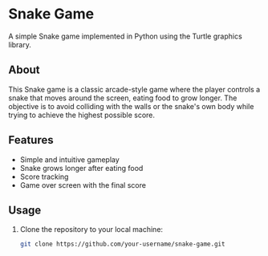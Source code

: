 # Snake Game

A simple Snake game implemented in Python using the Turtle graphics library.

## About

This Snake game is a classic arcade-style game where the player controls a snake that moves around the screen, eating food to grow longer. The objective is to avoid colliding with the walls or the snake's own body while trying to achieve the highest possible score.

## Features

- Simple and intuitive gameplay
- Snake grows longer after eating food
- Score tracking
- Game over screen with the final score

## Usage

1. Clone the repository to your local machine:

   ```bash
   git clone https://github.com/your-username/snake-game.git
